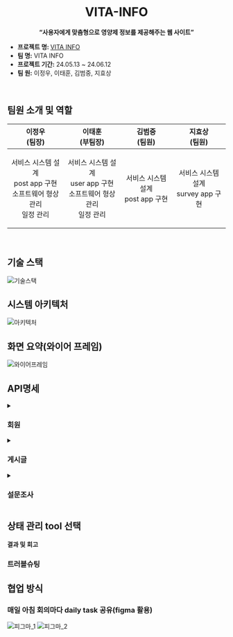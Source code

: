 <div style ="text-align:center">

  # VITA-INFO

</div>



<p align='center'><strong>“사용자에게 맞춤형으로 영양제 정보를 제공해주는 웹 사이트”</strong></p>
</p>
  <ul>
  <li><strong>프로젝트 명: </strong><a href="https://vitainfo.kr"> VITA INFO</a></li>
  <li><strong>팀 명:</strong> VITA INFO</li>
  <li><strong>프로젝트 기간:</strong> 24.05.13 ~ 24.06.12</li>
  <li><strong>팀 원:</strong> 이정우, 이태훈, 김범중, 지효상</li>
</ul>
<br>


## 팀원 소개 및 역할
<table>
<thead>
<tr>
<th>이정우 <br>(팀장)</th>
<th>이태훈 <br>(부팀장)</th>
<th>김범중 <br>(팀원)</th>
<th>지효상 <br>(팀원)</th>
</tr>
</thead>
<tbody>
<tr>
  <td>
    <p align="center">
      서비스 시스템 설계<br>
      post app 구현<br>
      소프트웨어 형상 관리<br>
      일정 관리
    </p>
  </td>
    <td>
    <p align="center">
      서비스 시스템 설계<br>
      user app 구현<br>
      소프트웨어 형상 관리<br>
      일정 관리
    </p>
  </td>
  
  <td>
    <p align="center">
      서비스 시스템 설계<br>
      post app 구현<br>
    </p>
  </td>
  
  <td>
    <p align="center">
   서비스 시스템 설계<br>
  survey app 구현
    </p>
  </td>
</tr>
</tbody>
</table>

<br>

## 기술 스택
![기술스택](https://github.com/JWTONE/VITA-INFO/assets/159910835/30ce8301-35dc-45f7-a969-779d71485ce2)


## 시스템 아키텍처
![아키텍처](https://github.com/JWTONE/VITA-INFO/assets/159910835/f4047c1c-a83b-4d56-8933-542baa9e7aa5)


## 화면 요약(와이어 프레임)
![와이어프레임](https://github.com/JWTONE/VITA-INFO/assets/159910835/04fa97b7-1c8f-4561-a062-d29408c157f0)

## API명세 

<details>
  
<summary>
  
  ### 회원
  
</summary>

- **회원가입**
  - HTTP 메소드: POST
  - API Path: `/api/account/`


- **로그인**
  - HTTP 메소드: POST
  - API Path: `/api/account/login`

- **토큰 Refresh**
  - HTTP 메소드: POST
  - API Path: `/api/account/refresh`

- **로그아웃**
  - HTTP 메소드: POST
  - API Path: `/api/account/logout`

- **회원탈퇴**
  - HTTP 메소드: DELETE
  - API Path: `/api/account/`

- **회원정보 수정**
  - HTTP 메소드: PUT
  - API Path: `/api/account/<str:username>`

- **비밀번호 수정**
  - HTTP 메소드: PUT
  - API Path: `/api/account/<str:username>/password`

</details>

<details>
  
<summary>
  
  ### 게시글
  
</summary>

- **게시글 작성**
  - HTTP 메소드: POST
  - API Path: `/api/post/`

- **게시글 리스트 조회**
  - HTTP 메소드: GET
  - API Path: `/api/post/<str:category>`

- **게시글 검색**
  - HTTP 메소드: GET
  - API Path: `/api/post/search/`

- **게시글 상세 조회**
  - HTTP 메소드: GET
  - API Path: `/api/post/<int:post_pk>`

- **게시글 수정**
  - HTTP 메소드: PUT
  - API Path: `/api/post/<int:post_pk>`

- **게시글 삭제**
  - HTTP 메소드: DELETE
  - API Path: `/api/post/<int:post_pk>`

- **게시글 좋아요**
  - HTTP 메소드: POST
  - API Path: `/api/post/<int:post_pk>`

- **댓글 작성**
  - HTTP 메소드: POST
  - API Path: `/api/post/<int:post_pk>/comment/`

- **대댓글 작성**
  - HTTP 메소드: POST
  - API Path: `/api/post/<int:post_pk>/comment/<int:comment_pk>`

- **댓글 조회**
  - HTTP 메소드: GET
  - API Path: `/api/post/<int:post_pk>/comment/`

- **댓글 수정**
  - HTTP 메소드: PUT
  - API Path: `/api/post/comment/<int:comment_pk>`

- **댓글 좋아요**
  - HTTP 메소드: POST
  - API Path: `/api/post/comment/<int:comment_pk>`

- **인기 검색어 순위**
  - HTTP 메소드: GET
  - API Path: `/api/post/ranking/`
  - 
</details>

<details>
  
<summary>
  
  ### 설문조사
  
</summary>

- **설문 보내기**
  - HTTP 메소드: POST
  - API Path: `/api/survey/`

- **로딩페이지**
  - HTTP 메소드: GET
  - API Path: `/api/survey/loading/`

- **설문조사 결과 불러오기**
  - HTTP 메소드: GET
  - API Path: `/api/survey/`

</details>

## 상태 관리 tool 선택
**결과 및 회고**


### 트러블슈팅


## 협업 방식
### 매일 아침 회의마다 daily task 공유(figma 활용)
![피그마_1](https://github.com/JWTONE/VITA-INFO/assets/159910835/f19a0f99-defe-457a-9601-c28d4ff6fdd5)
![피그마_2](https://github.com/JWTONE/VITA-INFO/assets/159910835/728e3e29-d78a-4960-81c2-d24a7d107556)
